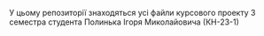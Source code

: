У цьому репозиторії знаходяться усі файли курсового проекту 3 семестра студента Полинька Ігоря Миколайовича (КН-23-1)
